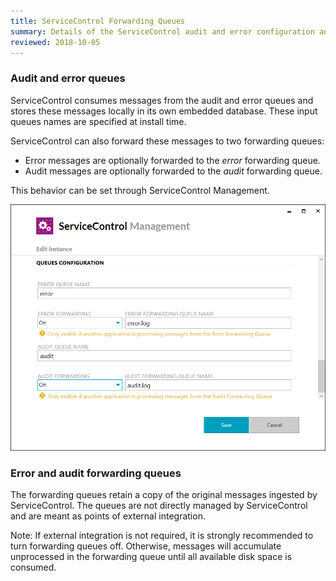 ```yaml
---
title: ServiceControl Forwarding Queues
summary: Details of the ServiceControl audit and error configuration and forwarding behavior 
reviewed: 2018-10-05
---
```


### Audit and error queues

ServiceControl consumes messages from the audit and error queues and stores these messages locally in its own embedded database. These input queues names are specified at install time.

ServiceControl can also forward these messages to two forwarding queues:

 * Error messages are optionally forwarded to the _error_ forwarding queue.
 * Audit messages are optionally forwarded to the _audit_ forwarding queue.

This behavior can be set through ServiceControl Management.

![](managementutil-queueconfig.png 'width=500')


### Error and audit forwarding queues

The forwarding queues retain a copy of the original messages ingested by ServiceControl.
The queues are not directly managed by ServiceControl and are meant as points of external integration.

Note: If external integration is not required, it is strongly recommended to turn forwarding queues off. Otherwise, messages will accumulate unprocessed in the forwarding queue until all available disk space is consumed.
